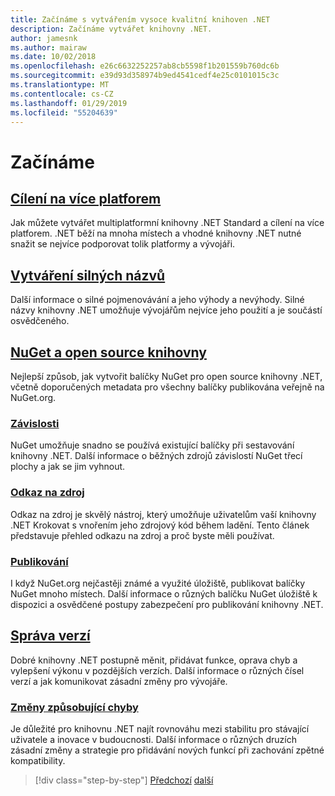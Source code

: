 ```yaml
---
title: Začínáme s vytvářením vysoce kvalitní knihoven .NET
description: Začínáme vytvářet knihovny .NET.
author: jamesnk
ms.author: mairaw
ms.date: 10/02/2018
ms.openlocfilehash: e26c6632252257ab8cb5598f1b201559b760dc6b
ms.sourcegitcommit: e39d93d358974b9ed4541cedf4e25c0101015c3c
ms.translationtype: MT
ms.contentlocale: cs-CZ
ms.lasthandoff: 01/29/2019
ms.locfileid: "55204639"
---
```

# <a name="get-started"></a>Začínáme

## <a name="cross-platform-targetingcross-platform-targetingmd"></a>[Cílení na více platforem](./cross-platform-targeting.md)

Jak můžete vytvářet multiplatformní knihovny .NET Standard a cílení na více platforem. .NET běží na mnoha místech a vhodné knihovny .NET nutné snažit se nejvíce podporovat tolik platformy a vývojáři.

## <a name="strong-namingstrong-namingmd"></a>[Vytváření silných názvů](./strong-naming.md)

Další informace o silné pojmenovávání a jeho výhody a nevýhody. Silné názvy knihovny .NET umožňuje vývojářům nejvíce jeho použití a je součástí osvědčeného.

## <a name="nuget-and-open-source-librariesnugetmd"></a>[NuGet a open source knihovny](./nuget.md)

Nejlepší způsob, jak vytvořit balíčky NuGet pro open source knihovny .NET, včetně doporučených metadata pro všechny balíčky publikována veřejně na NuGet.org.

### <a name="dependenciesdependenciesmd"></a>[Závislosti](./dependencies.md)

NuGet umožňuje snadno se používá existující balíčky při sestavování knihovny .NET. Další informace o běžných zdrojů závislostí NuGet třecí plochy a jak se jim vyhnout.

### <a name="source-linksourcelinkmd"></a>[Odkaz na zdroj](./sourcelink.md)

Odkaz na zdroj je skvělý nástroj, který umožňuje uživatelům vaší knihovny .NET Krokovat s vnořením jeho zdrojový kód během ladění. Tento článek představuje přehled odkazu na zdroj a proč byste měli používat.

### <a name="publishingpublish-nuget-packagemd"></a>[Publikování](./publish-nuget-package.md)

I když NuGet.org nejčastěji známé a využité úložiště, publikovat balíčky NuGet mnoho místech. Další informace o různých balíčku NuGet úložiště k dispozici a osvědčené postupy zabezpečení pro publikování knihovny .NET.

## <a name="versioningversioningmd"></a>[Správa verzí](./versioning.md)

Dobré knihovny .NET postupně měnit, přidávat funkce, oprava chyb a vylepšení výkonu v pozdějších verzích. Další informace o různých čísel verzí a jak komunikovat zásadní změny pro vývojáře.

### <a name="breaking-changesbreaking-changesmd"></a>[Změny způsobující chyby](./breaking-changes.md)

Je důležité pro knihovnu .NET najít rovnováhu mezi stabilitu pro stávající uživatele a inovace v budoucnosti. Další informace o různých druzích zásadní změny a strategie pro přidávání nových funkcí při zachování zpětné kompatibility.

>[!div class="step-by-step"]
>[Předchozí](index.md)
>[další](cross-platform-targeting.md)